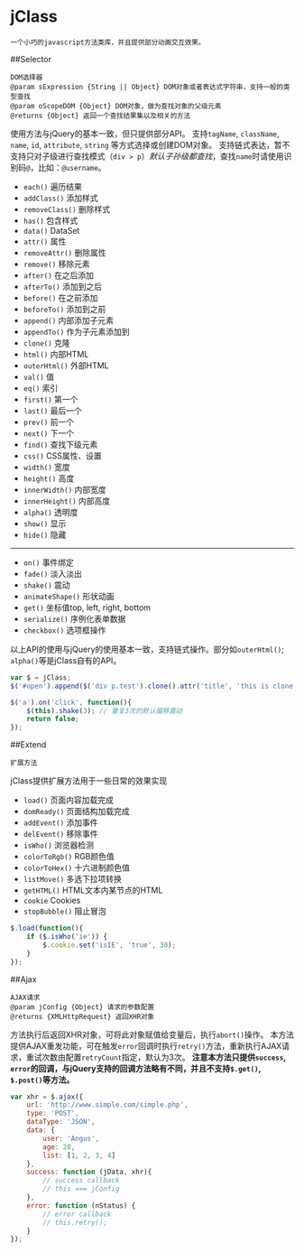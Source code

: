 jClass
=======================
    一个小巧的javascript方法类库，并且提供部分动画交互效果。

##Selector

	DOM选择器
	@param sExpression {String || Object} DOM对象或者表达式字符串，支持一般的类型查找
	@param oScopeDOM {Object} DOM对象，做为查找对象的父级元素
	@returns {Object} 返回一个查找结果集以及相关的方法

使用方法与jQuery的基本一致，但只提供部分API。
支持`tagName`, `className`, `name`, `id`, `attribute`, `string` 等方式选择或创建DOM对象。
支持链式表达，暂不支持只对子级进行查找模式（`div > p`）*默认子孙级都查找*，查找`name`时请使用识别码`@`，比如：`@username`。

- `each()` 遍历结果
- `addClass()` 添加样式
- `removeClass()` 删除样式
- `has()` 包含样式
- `data()` DataSet
- `attr()` 属性
- `removeAttr()` 删除属性
- `remove()` 移除元素
- `after()` 在之后添加
- `afterTo()` 添加到之后
- `before()` 在之前添加
- `beforeTo()` 添加到之前
- `append()` 内部添加子元素
- `appendTo()` 作为子元素添加到
- `clone()` 克隆
- `html()` 内部HTML
- `outerHtml()` 外部HTML
- `val()` 值
- `eq()` 索引
- `first()` 第一个
- `last()` 最后一个
- `prev()` 前一个
- `next()` 下一个
- `find()` 查找下级元素
- `css()` CSS属性、设置
- `width()` 宽度
- `height()` 高度
- `innerWidth()` 内部宽度
- `innerHeight()` 内部高度
- `alpha()` 透明度
- `show()` 显示
- `hide()` 隐藏

---

- `on()` 事件绑定
- `fade()` 淡入淡出
- `shake()` 震动
- `animateShape()` 形状动画
- `get()` 坐标值top, left, right, bottom
- `serialize()` 序例化表单数据
- `checkbox()` 选项框操作

以上API的使用与jQuery的使用基本一致，支持链式操作。部分如`outerHtml()`; `alpha()`等是jClass自有的API。
```js
var $ = jClass;
$('#open').append($('div p.test').clone().attr('title', 'this is clone.'));
```
```js
$('a').on('click', function(){
	$(this).shake(3); // 重复3次的默认偏移震动
	return false;
});
```
##Extend

	扩展方法

jClass提供扩展方法用于一些日常的效果实现

- `load()` 页面内容加载完成
- `domReady()` 页面结构加载完成
- `addEvent()` 添加事件
- `delEvent()` 移除事件
- `isWho()` 浏览器检测
- `colorToRgb()` RGB颜色值
- `colorToHex()` 十六进制颜色值
- `listMove()` 多选下拉项转换
- `getHTML()` HTML文本内某节点的HTML
- `cookie` Cookies
- `stopBubble()` 阻止冒泡

```js
$.load(function(){
	if ($.isWho('ie')) {
		$.cookie.set('isIE', 'true', 30);
	}
});
```

##Ajax

	AJAX请求
	@param jConfig {Object} 请求的参数配置
	@returns {XMLHttpRequest} 返回XHR对象

方法执行后返回XHR对象，可将此对象赋值给变量后，执行`abort()`操作。
本方法提供AJAX重发功能，可在触发`error`回调时执行`retry()`方法，重新执行AJAX请求，重试次数由配置`retryCount`指定，默认为3次。
**注意本方法只提供`success`, `error`的回调，与jQuery支持的回调方法略有不同，并且不支持`$.get()`, `$.post()`等方法。**
```js
var xhr = $.ajax({
	url: 'http://www.simple.com/simple.php',
	type: 'POST',
	dataType: 'JSON',
	data: {
		user: 'Angus',
		age: 28,
		list: [1, 2, 3, 4]
	},
	success: function (jData, xhr){
		// success callback
		// this === jConfig
	},
	error: function (nStatus) {
		// error callback
		// this.retry();
	}
});
```